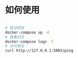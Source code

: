 # 如何使用

```bash

# 启动项目
docker-compose up -d
# 查看日志
docker-compose logs -f
# 访问地址
curl http://127.0.0.1:5003/ping

```
